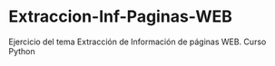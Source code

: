 # Extraccion-Inf-Paginas-WEB
Ejercicio del tema Extracción de Información de páginas WEB. Curso Python
